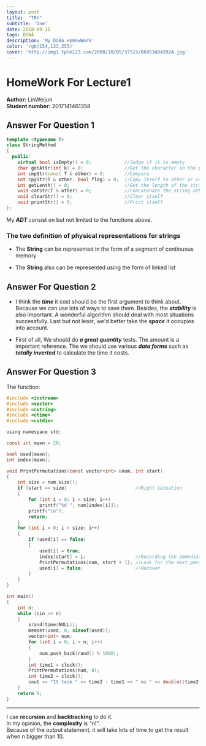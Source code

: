 ```yaml
---
layout: post
title:  "TRY"
subtitle: 'One'
date: 2018-09-15
tags: DSAA
description: 'My DSAA HomewWork'
color: 'rgb(154,133,255)'
cover: 'http://img1.tplm123.com/2008/10/05/37515/869534843924.jpg'
---
```


# HomeWork For Lecture1

**Author:** LinWeijun  
**Student number:** 2017141461358

## Answer For Question 1

```c++
template <typename T>
class StringMethod
{
  public:
    virtual bool isEmpty() = 0;            //Judge if it is empty
    char getAttr(int k) = 0;               //Get the character in the position k
    int cmpStr(const T & other) = 0;       //Compare
    int cpyStr(T & other, bool flag) = 0;  //Copy itself to other or copy other to itself
    int getLenth() = 0;                    //Get the length of the string
    void catStr(T & other) = 0;            //Concatenate the string other
    void clearStr() = 0;                   //Clear itself
    void printStr() = 0;                   //Print itself
};
```

My ***ADT*** consist on but not limited to the functions above.

### The two definition of physical representations for strings

- The **String** can be represented in the form of a segment of continuous memory

- The **String** also can be represented using the form of linked list

## Answer For Question 2

- I think the ***time*** it cost should be the first argument to think about. Because we can use lots of ways to save them. Besides, the ***stability*** is also important. A wonderful algorithm should deal with most situations successfully. Last but not least, we'd better take the ***space*** it occupies into account.

- First of all, We should do ***a great quantity*** tests. The amount is a important reference. The we should use various ***data forms*** such as ***totally inverted*** to calculate the time it costs.

## Answer For Question 3

The function:

```c
#include <iostream>
#include <vector>
#include <cstring>
#include <ctime>
#include <cstdio>

using namespace std;

const int maxn = 20;

bool used[maxn];
int index[maxn];

void PrintPermutations(const vector<int> &num, int start)
{
    int size = num.size();
    if (start == size)                         //Right situation
    {
        for (int i = 0; i < size; i++)
            printf("%d ", num[index[i]]);
        printf("\n");
        return;
    }
    for (int i = 0; i < size; i++)
    {
        if (used[i] == false)
        {
            used[i] = true;
            index[start] = i;                  //Recording the immediate position
            PrintPermutations(num, start + 1); //Look for the next permutation
            used[i] = false;                   //Recover
        }
    }
}

int main()
{
    int n;
    while (cin >> n)
    {
        srand(time(NULL));
        memset(used, 0, sizeof(used));
        vector<int> num;
        for (int i = 0; i < n; i++)
        {
            num.push_back(rand() % 1000);
        }
        int time1 = clock();
        PrintPermutations(num, 0);
        int time2 = clock();
        cout << "It took " << time2 - time1 << " ms " << double((time2 - time1)) / CLOCKS_PER_SEC << " s" << endl;
    }
    return 0;
}
```

--------
I use **recursion** and **backtracking** to do it.  
In my opinion, the **complexity** is "n!".  
Because of the output statement, it will take lots of time to get the result when n bigger than 10.